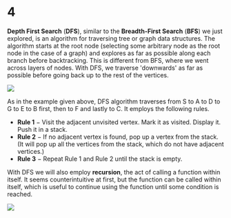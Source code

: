 # 4

**Depth First Search** \(**DFS**\), similar to the **Breadth-First Search** \(**BFS**\) we just explored, is an algorithm for traversing tree or graph data structures. The algorithm starts at the root node \(selecting some arbitrary node as the root node in the case of a graph\) and explores as far as possible along each branch before backtracking. This is different from BFS, where we went across layers of nodes. With DFS, we traverse 'downwards' as far as possible before going back up to the rest of the vertices.

![](https://i.imgur.com/Mty3gRG.jpg)

As in the example given above, DFS algorithm traverses from S to A to D to G to E to B first, then to F and lastly to C. It employs the following rules.

* **Rule 1** − Visit the adjacent unvisited vertex. Mark it as visited. Display it. Push it in a stack.
* **Rule 2** − If no adjacent vertex is found, pop up a vertex from the stack. \(It will pop up all the vertices from the stack, which do not have adjacent vertices.\)
* **Rule 3** − Repeat Rule 1 and Rule 2 until the stack is empty.

With DFS we will also employ **recursion**, the act of calling a function within itself. It seems counterintuitive at first, but the function can be called within itself, which is useful to continue using the function until some condition is reached.

![](https://i.imgur.com/bf5i7Gz.png)

